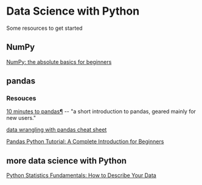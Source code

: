 # Data Science with Python

Some resources to get started


## NumPy

[NumPy: the absolute basics for beginners](https://numpy.org/devdocs/user/absolute_beginners.html)


## pandas

### Resouces

[10 minutes to pandas¶](https://pandas.pydata.org/pandas-docs/stable/getting_started/10min.html) -- "a short introduction to pandas, geared mainly for new users."

[data wrangling with pandas cheat sheet](https://github.com/pandas-dev/pandas/blob/master/doc/cheatsheet/Pandas_Cheat_Sheet.pdf)


[Pandas Python Tutorial: A Complete Introduction for Beginners](https://www.learndatasci.com/tutorials/python-pandas-tutorial-complete-introduction-for-beginners/)




## more data science with Python

[Python Statistics Fundamentals: How to Describe Your Data](https://realpython.com/python-statistics/)

